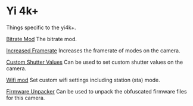 # Yi 4k+

Things specific to the yi4k+.

[Bitrate Mod](../bitrate/) The bitrate mod.

[Increased Framerate](increased_framerate/) Increases the framerate of modes on the camera.

[Custom Shutter Values](shutter_custom_values) Can be used to set custom shutter values on the camera.

[Wifi mod](wifi/) Set custom wifi settings including station (sta) mode.

[Firmware Unpacker](../firmware_unpacker) Can be used to unpack the obfuscated firmware files for this camera.

